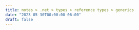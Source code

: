 ```yaml
---
title: notes > .net > types > reference types > generics
date: "2023-05-30T00:00:00-06:00"
draft: false
---
```

